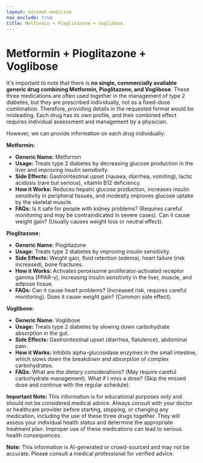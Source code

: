 ```yaml
---
layout: minimal-medicine
nav_exclude: true
title: Metformin + Pioglitazone + Voglibose
---
```


# Metformin + Pioglitazone + Voglibose

It's important to note that there is **no single, commercially available generic drug combining Metformin, Pioglitazone, and Voglibose**.  These three medications are often used together in the management of type 2 diabetes, but they are prescribed individually, not as a fixed-dose combination.  Therefore, providing details in the requested format would be misleading.  Each drug has its own profile, and their combined effect requires individual assessment and management by a physician.


However, we can provide information on each drug individually:


**Metformin:**

* **Generic Name:** Metformin
* **Usage:** Treats type 2 diabetes by decreasing glucose production in the liver and improving insulin sensitivity.
* **Side Effects:**  Gastrointestinal upset (nausea, diarrhea, vomiting), lactic acidosis (rare but serious), vitamin B12 deficiency.
* **How it Works:**  Reduces hepatic glucose production, increases insulin sensitivity in peripheral tissues, and modestly improves glucose uptake by the skeletal muscle.
* **FAQs:**  Is it safe for people with kidney problems? (Requires careful monitoring and may be contraindicated in severe cases).  Can it cause weight gain? (Usually causes weight loss or neutral effect).


**Pioglitazone:**

* **Generic Name:** Pioglitazone
* **Usage:** Treats type 2 diabetes by improving insulin sensitivity.
* **Side Effects:**  Weight gain, fluid retention (edema), heart failure (risk increased), bone fractures.
* **How it Works:**  Activates peroxisome proliferator-activated receptor gamma (PPAR-γ), increasing insulin sensitivity in the liver, muscle, and adipose tissue.
* **FAQs:**  Can it cause heart problems? (Increased risk, requires careful monitoring). Does it cause weight gain? (Common side effect).


**Voglibose:**

* **Generic Name:** Voglibose
* **Usage:** Treats type 2 diabetes by slowing down carbohydrate absorption in the gut.
* **Side Effects:**  Gastrointestinal upset (diarrhea, flatulence), abdominal pain.
* **How it Works:**  Inhibits alpha-glucosidase enzymes in the small intestine, which slows down the breakdown and absorption of complex carbohydrates.
* **FAQs:**  What are the dietary considerations? (May require careful carbohydrate management).  What if I miss a dose? (Skip the missed dose and continue with the regular schedule).


**Important Note:** This information is for educational purposes only and should not be considered medical advice.  Always consult with your doctor or healthcare provider before starting, stopping, or changing any medication, including the use of these three drugs together.  They will assess your individual health status and determine the appropriate treatment plan.  Improper use of these medications can lead to serious health consequences.


**Note:** This information is AI-generated or crowd-sourced and may not be accurate. Please consult a medical professional for verified advice.